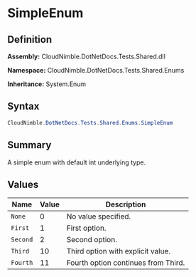# SimpleEnum

## Definition

**Assembly:** CloudNimble.DotNetDocs.Tests.Shared.dll

**Namespace:** CloudNimble.DotNetDocs.Tests.Shared.Enums

**Inheritance:** System.Enum

## Syntax

```csharp
CloudNimble.DotNetDocs.Tests.Shared.Enums.SimpleEnum
```

## Summary

A simple enum with default int underlying type.

## Values

| Name | Value | Description |
|------|-------|-------------|
| `None` | 0 | No value specified. |
| `First` | 1 | First option. |
| `Second` | 2 | Second option. |
| `Third` | 10 | Third option with explicit value. |
| `Fourth` | 11 | Fourth option continues from Third. |

